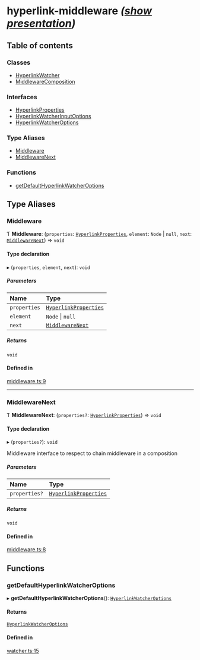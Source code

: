 # hyperlink-middleware _([show presentation](../README.md))_

## Table of contents

### Classes

- [HyperlinkWatcher](classes/HyperlinkWatcher.md)
- [MiddlewareComposition](classes/MiddlewareComposition.md)

### Interfaces

- [HyperlinkProperties](interfaces/HyperlinkProperties.md)
- [HyperlinkWatcherInputOptions](interfaces/HyperlinkWatcherInputOptions.md)
- [HyperlinkWatcherOptions](interfaces/HyperlinkWatcherOptions.md)

### Type Aliases

- [Middleware](TYPINGS.md#middleware)
- [MiddlewareNext](TYPINGS.md#middlewarenext)

### Functions

- [getDefaultHyperlinkWatcherOptions](TYPINGS.md#getdefaulthyperlinkwatcheroptions)

## Type Aliases

### Middleware

Ƭ **Middleware**: (`properties`: [`HyperlinkProperties`](interfaces/HyperlinkProperties.md), `element`: `Node` \| ``null``, `next`: [`MiddlewareNext`](TYPINGS.md#middlewarenext)) => `void`

#### Type declaration

▸ (`properties`, `element`, `next`): `void`

##### Parameters

| Name | Type |
| :------ | :------ |
| `properties` | [`HyperlinkProperties`](interfaces/HyperlinkProperties.md) |
| `element` | `Node` \| ``null`` |
| `next` | [`MiddlewareNext`](TYPINGS.md#middlewarenext) |

##### Returns

`void`

#### Defined in

[middleware.ts:9](https://github.com/sneko/hyperlink-middleware/blob/main/src/middleware.ts#L9)

___

### MiddlewareNext

Ƭ **MiddlewareNext**: (`properties?`: [`HyperlinkProperties`](interfaces/HyperlinkProperties.md)) => `void`

#### Type declaration

▸ (`properties?`): `void`

Middleware interface to respect to chain middleware in a composition

##### Parameters

| Name | Type |
| :------ | :------ |
| `properties?` | [`HyperlinkProperties`](interfaces/HyperlinkProperties.md) |

##### Returns

`void`

#### Defined in

[middleware.ts:8](https://github.com/sneko/hyperlink-middleware/blob/main/src/middleware.ts#L8)

## Functions

### getDefaultHyperlinkWatcherOptions

▸ **getDefaultHyperlinkWatcherOptions**(): [`HyperlinkWatcherOptions`](interfaces/HyperlinkWatcherOptions.md)

#### Returns

[`HyperlinkWatcherOptions`](interfaces/HyperlinkWatcherOptions.md)

#### Defined in

[watcher.ts:15](https://github.com/sneko/hyperlink-middleware/blob/main/src/watcher.ts#L15)
